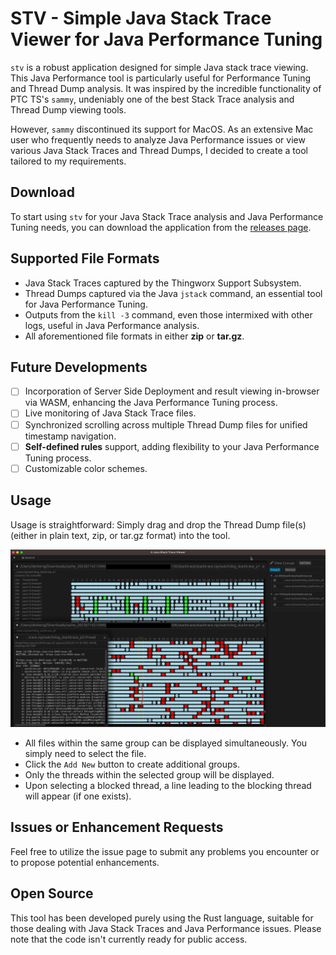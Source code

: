 # STV - Simple Java Stack Trace Viewer for Java Performance Tuning

`stv` is a robust application designed for simple Java stack trace viewing. This Java Performance tool is particularly useful for Performance Tuning and Thread Dump analysis. It was inspired by the incredible functionality of PTC TS's `sammy`, undeniably one of the best Stack Trace analysis and Thread Dump viewing tools.

However, `sammy` discontinued its support for MacOS. As an extensive Mac user who frequently needs to analyze Java Performance issues or view various Java Stack Traces and Thread Dumps, I decided to create a tool tailored to my requirements.

## Download

To start using `stv` for your Java Stack Trace analysis and Java Performance Tuning needs, you can download the application from the [releases page](https://github.com/xudesheng/stv/releases).

## Supported File Formats

- Java Stack Traces captured by the Thingworx Support Subsystem.
- Thread Dumps captured via the Java `jstack` command, an essential tool for Java Performance Tuning.
- Outputs from the `kill -3` command, even those intermixed with other logs, useful in Java Performance analysis.
- All aforementioned file formats in either **zip** or **tar.gz**.

## Future Developments

- [ ] Incorporation of Server Side Deployment and result viewing in-browser via WASM, enhancing the Java Performance Tuning process.
- [ ] Live monitoring of Java Stack Trace files.
- [ ] Synchronized scrolling across multiple Thread Dump files for unified timestamp navigation.
- [ ] **Self-defined rules** support, adding flexibility to your Java Performance Tuning process.
- [ ] Customizable color schemes.

## Usage

Usage is straightforward: Simply drag and drop the Thread Dump file(s) (either in plain text, zip, or tar.gz format) into the tool. 

![Image Description](docs/README/image-20230717003103293.png)

- All files within the same group can be displayed simultaneously. You simply need to select the file.
- Click the `Add New` button to create additional groups.
- Only the threads within the selected group will be displayed.
- Upon selecting a blocked thread, a line leading to the blocking thread will appear (if one exists).

## Issues or Enhancement Requests

Feel free to utilize the issue page to submit any problems you encounter or to propose potential enhancements.

## Open Source

This tool has been developed purely using the Rust language, suitable for those dealing with Java Stack Traces and Java Performance issues. Please note that the code isn't currently ready for public access.
